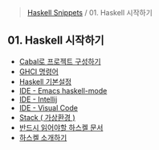 > [Haskell Snippets](../README.md) / 01. Haskell 시작하기
## 01. Haskell 시작하기
- [Cabal로 프로젝트 구성하기](Cabal로%20프로젝트%20구성하기.md)
- [GHCI 명령어](GHCI%20명령어.md)
- [Haskell 기본설정](Haskell%20기본설정.md)
- [IDE - Emacs haskell-mode](IDE%20-%20Emacs%20haskell-mode.md)
- [IDE - Intellij](IDE%20-%20Intellij.md)
- [IDE - Visual Code](IDE%20-%20Visual%20Code.md)
- [Stack ( 가상환경 )](Stack%20(%20가상환경%20).md)
- [반드시 읽어야할 하스켈 문서](반드시%20읽어야할%20하스켈%20문서.md)
- [하스켈 소개하기](하스켈%20소개하기.md)